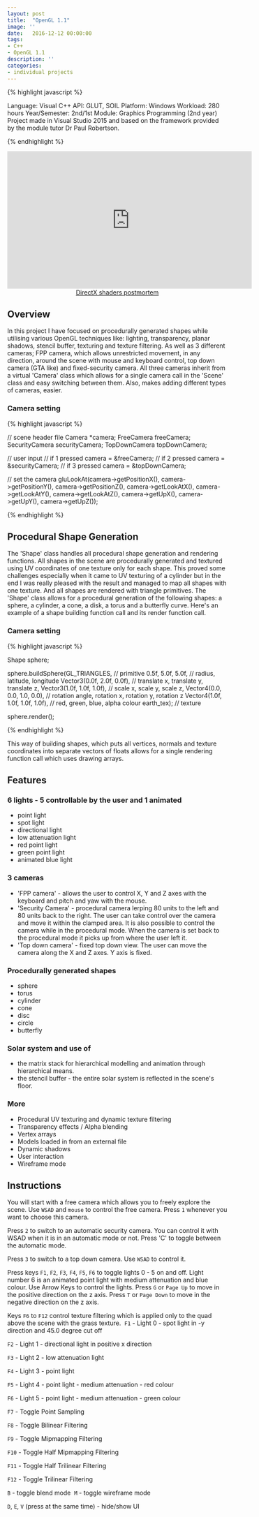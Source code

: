 ```yaml
---
layout: post
title:  "OpenGL 1.1"
image: ''
date:   2016-12-12 00:00:00
tags:
- C++
- OpenGL 1.1
description: ''
categories:
- individual projects
---
```


{% highlight javascript %}

Language: Visual C++
API: GLUT, SOIL
Platform: Windows
Workload: 280 hours
Year/Semester: 2nd/1st
Module: Graphics Programming (2nd year)
​​Project made in Visual Studio 2015 and based on the framework provided by the module tutor Dr Paul Robertson.

{% endhighlight %}

<center><iframe width="560" height="315" src="https://www.youtube.com/embed/vW_VibvvQdw" frameborder="0" allow="accelerometer; autoplay; encrypted-media; gyroscope; picture-in-picture" allowfullscreen></iframe></center>

<center>
<object data="{{ "/assets/pdf/psvita.pdf" type="application/pdf"}}" alt=""  width="600" height="500">
  <a href="{{ "/assets/pdf/psvita.pdf" type="application/pdf"}}" alt="">DirectX shaders postmortem</a>
</object>
</center>

## Overview

In this project I have focused on procedurally generated shapes while utilising various OpenGL techniques like: lighting, transparency, planar shadows, stencil buffer, texturing and texture filtering. As well as 3 different cameras; FPP camera, which allows unrestricted movement, in any direction, around the scene with mouse and keyboard control, top down camera (GTA like) and fixed-security camera. All three cameras inherit from a virtual 'Camera' class which allows for a single camera call in the 'Scene' class and easy switching between them. Also, makes adding different types of cameras, easier.

### Camera setting

{% highlight javascript %}

// scene header file
Camera *camera;
FreeCamera freeCamera;
SecurityCamera securityCamera;
TopDownCamera topDownCamera;

// user input
// if 1 pressed
camera = &freeCamera;
// if 2 pressed
camera = &securityCamera;
// if 3 pressed
camera = &topDownCamera;

// set the camera
gluLookAt(camera->getPositionX(), camera->getPositionY(), camera->getPositionZ(),
		camera->getLookAtX(), camera->getLookAtY(), camera->getLookAtZ(),
		camera->getUpX(), camera->getUpY(), camera->getUpZ());

{% endhighlight %}

## Procedural Shape Generation

The 'Shape' class handles all procedural shape generation and rendering functions. All shapes in the scene are procedurally generated and textured using UV coordinates of one texture only for each shape. This proved some challenges especially when it came to UV texturing of a cylinder but in the end I was really pleased with the result and managed to map all shapes with one texture. And all shapes are rendered with triangle primitives. The 'Shape' class allows for a procedural generation of the following shapes: a sphere, a cylinder, a cone, a disk, a torus and a butterfly curve.
Here's an example of a shape building function call and its render function call.

### Camera setting

{% highlight javascript %}

Shape sphere;

sphere.buildSphere(GL_TRIANGLES,         // primitive
    0.5f, 5.0f, 5.0f,                    // radius, latitude, longitude
    Vector3(0.0f, 2.0f, 0.0f),           // translate x, translate y, translate z,
    Vector3(1.0f, 1.0f, 1.0f),           // scale x, scale y, scale z,
    Vector4(0.0, 0.0, 1.0, 0.0),         // rotation angle, rotation x, rotation y, rotation z
    Vector4(1.0f, 1.0f, 1.0f, 1.0f),     // red, green, blue, alpha colour
    earth_tex);                          // texture
		
sphere.render();

{% endhighlight %}

This way of building shapes, which puts all vertices,  normals and texture coordinates into separate vectors of floats allows for a single rendering function call which uses drawing arrays.

## Features

### 6 lights - 5 controllable by the user and 1 animated
- point light
- spot light
- directional light
- low attenuation light
- red point light
- green point light
- animated blue light

### 3 cameras
- 'FPP camera'  - allows the user to control X, Y and Z axes with the keyboard and pitch and yaw with the mouse.
- 'Security Camera' - procedural camera lerping 80 units to the left and 80 units back to the right. The user can take control over the camera and move it within the clamped area. It is also possible to control the camera while in the procedural mode. When the camera is set back to the procedural mode it picks up from where the user left it.
- 'Top down camera' - fixed top down view. The user can move the camera along the X and Z axes. Y axis is fixed. 

### Procedurally generated shapes
- sphere
- torus
- cylinder
- cone
- disc
- circle
- butterfly

### Solar system and use of
- the matrix stack for hierarchical modelling and animation through hierarchical means.
- the stencil buffer - the entire solar system is reflected in the scene's floor.

### More
- Procedural UV texturing and dynamic texture filtering
- Transparency effects / Alpha blending
- Vertex arrays
- Models loaded in from an external file
- Dynamic shadows
- User interaction
- Wireframe mode​

## Instructions

You will start with a free camera which allows you to freely explore the scene. Use `WSAD` and `mouse` to control the free camera. Press `1` whenever you want to choose this camera.

Press `2` to switch to an automatic security camera. You can control it with WSAD when it is in an automatic mode or not. Press 'C' to toggle between the automatic mode.

Press `3` to switch to a top down camera. Use `WSAD` to control it.

Press keys `F1`, `F2`, `F3`, `F4`, `F5`, `F6` to toggle lights 0 - 5 on and off. Light number 6 is an animated point light with medium attenuation and blue colour.
Use Arrow Keys to control the lights. Press `G` or `Page Up` to move in the positive direction on the z axis. Press `T` or `Page Down` to move in the negative direction on the z axis.

Keys `F6` to `F12` control texture filtering which is applied only to the quad above the scene with the grass texture.
​
`F1` - Light 0 - spot light in -y direction and 45.0 degree cut off

`F2` - Light 1 - directional light in positive x direction

`F3` - Light 2 - low attenuation light

`F4` - Light 3 - point light

`F5` - Light 4 - point light - medium attenuation - red colour

`F6` - Light 5 - point light - medium attenuation - green colour

`F7` - Toggle Point Sampling

`F8` - Toggle Bilinear Filtering

`F9` - Toggle Mipmapping Filtering

`F10` - Toggle Half Mipmapping Filtering

`F11` - Toggle Half Trilinear Filtering

`F12` - Toggle Trilinear Filtering

`B` - toggle blend mode
​
`M` - toggle wireframe mode​

`D`, `E`, `V` (press at the same time) - hide/show UI
